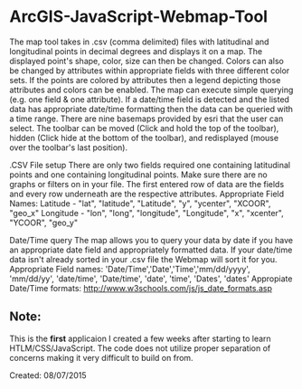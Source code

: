 # ArcGIS-JavaScript-Webmap-Tool
The map tool takes in .csv (comma delimited) files with latitudinal and longitudinal points in decimal degrees and displays it on a map. 
The displayed point's shape, color, size can then be changed. Colors can also be changed by attributes within 
appropriate fields with three different color sets. If the points are colored by attributes then a legend depicting 
those attributes and colors can be enabled. The map can execute simple querying (e.g. one field & one attribute).
If a date/time field is detected and the listed data has appropriate date/time formatting then the data can be queried
with a time range. There are nine basemaps provided by esri that the user can select. The toolbar can be moved (Click 
and hold the top of the toolbar), hidden (Click hide at the bottom of the toolbar), and redisplayed (mouse over the
toolbar's last position).


.CSV File setup
There are only two fields required one containing latitudinal points and one containing longitudinal points. Make sure
there are no graphs or filters on in your file. The first entered row of data are the fields and every row underneath
are the respective attributes.
Appropriate Field Names:
Latitude - "lat", "latitude", "Latitude", "y", "ycenter", "XCOOR", "geo_x"
Longitude - "lon", "long", "longitude", "Longitude", "x", "xcenter", "YCOOR", "geo_y"

Date/Time query
The map allows you to query your data by date if you have an appropriate date field and appropriately formatted data. 
If your date/time data isn't already sorted in your .csv file the Webmap will sort it for you. 
Appropriate Field names:
'Date/Time','Date','Time','mm/dd/yyyy', 'mm/dd/yy', 'date/time', 'Date/time', 'date', 'time', 'Dates', 'dates'
Appropiate Date/Time formats:
http://www.w3schools.com/js/js_date_formats.asp

## Note:
This is the **first** applicaion I created a few weeks after starting to learn HTLM/CSS/JavaScript. The code does not utilize proper separation of concerns making it very difficult to build on from.

Created: 08/07/2015
